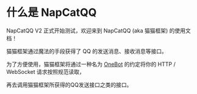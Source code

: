 # 什么是 NapCatQQ

NapCatQQ V2 正式开始测试，欢迎来到 NapCatQQ (aka 猫猫框架) 的使用文档！

猫猫框架通过魔法的手段获得了 QQ 的发送消息、接收消息等接口。

为了方便使用，猫猫框架将通过一种名为 [OneBot](https://11.onebot.dev) 的约定将你的 HTTP / WebSocket 请求按照规范读取，

再去调用猫猫框架所获得的QQ发送接口之类的接口。
